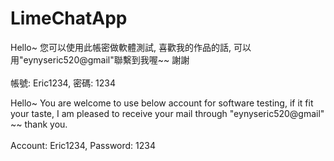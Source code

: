 # LimeChatApp

Hello~ 
您可以使用此帳密做軟體測試, 喜歡我的作品的話, 可以用"eynyseric520@gmail"聯繫到我喔~~ 謝謝<br><br>
帳號: Eric1234, 密碼: 1234

Hello~ 
You are welcome to use below account for software testing, if it fit your taste, I am pleased to receive your mail through "eynyseric520@gmail" ~~ thank you.<br>  
Account: Eric1234, Password: 1234
